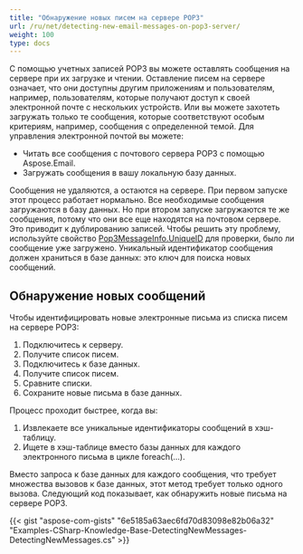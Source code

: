 ```yaml
---
title: "Обнаружение новых писем на сервере POP3"
url: /ru/net/detecting-new-email-messages-on-pop3-server/
weight: 100
type: docs
---
```



С помощью учетных записей POP3 вы можете оставлять сообщения на сервере при их загрузке и чтении. Оставление писем на сервере означает, что они доступны другим приложениям и пользователям, например, пользователям, которые получают доступ к своей электронной почте с нескольких устройств. Или вы можете захотеть загружать только те сообщения, которые соответствуют особым критериям, например, сообщения с определенной темой. Для управления электронной почтой вы можете:

- Читать все сообщения с почтового сервера POP3 с помощью Aspose.Email.
- Загружать сообщения в вашу локальную базу данных.

Сообщения не удаляются, а остаются на сервере. При первом запуске этот процесс работает нормально. Все необходимые сообщения загружаются в базу данных. Но при втором запуске загружаются те же сообщения, потому что они все еще находятся на почтовом сервере. Это приводит к дублированию записей. Чтобы решить эту проблему, используйте свойство [Pop3MessageInfo.UniqueID](https://apireference.aspose.com/net/email/aspose.email.clients.pop3/pop3messageinfo/properties/uniqueid) для проверки, было ли сообщение уже загружено. Уникальный идентификатор сообщения должен храниться в базе данных: это ключ для поиска новых сообщений.
## **Обнаружение новых сообщений**
Чтобы идентифицировать новые электронные письма из списка писем на сервере POP3:

1. Подключитесь к серверу.
1. Получите список писем.
1. Подключитесь к базе данных.
1. Получите список писем.
1. Сравните списки.
1. Сохраните новые письма в базе данных.

Процесс проходит быстрее, когда вы:

1. Извлекаете все уникальные идентификаторы сообщений в хэш-таблицу.
1. Ищете в хэш-таблице вместо базы данных для каждого электронного письма в цикле foreach(…).

Вместо запроса к базе данных для каждого сообщения, что требует множества вызовов к базе данных, этот метод требует только одного вызова. Следующий код показывает, как обнаружить новые письма на сервере POP3.



{{< gist "aspose-com-gists" "6e5185a63aec6fd70d83098e82b06a32" "Examples-CSharp-Knowledge-Base-DetectingNewMessages-DetectingNewMessages.cs" >}}